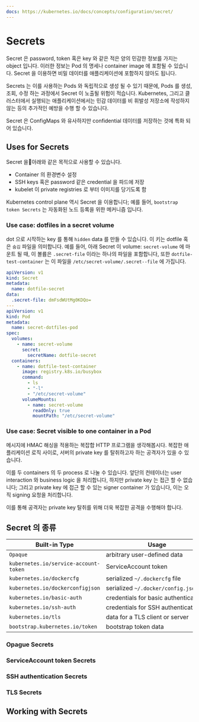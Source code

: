 ```yaml
---
docs: https://kubernetes.io/docs/concepts/configuration/secret/
---
```

# Secrets

Secret 은 password, token 혹은 key 와 같은 적은 양의 민감한 정보를 가지는 object 입니다. 이러한 정보는 Pod 의 명세나 container image 에 포함될 수 있습니다. Secret 을 이용하면 비밀 데이터를 애플리케이션에 포함하지 않아도 됩니다.

Secrets 는 이를 사용하는 Pods 와 독립적으로 생성 될 수 있기 때문에, Pods 를 생성, 조회, 수정 하는 과정에서 Secret 이 노출될 위험이 적습니다. Kubernetes, 그리고 클러스터에서 실행되는 애플리케이션에서는 민감 데이터를 비 휘발성 저장소에 작성하지 않는 등의 추가적인 예방을 수행 할 수 있습니다.

Secret 은 ConfigMaps 와 유사하지만 confidential 데이터를 저장하는 것에 특화 되어 있습니다.

## Uses for Secrets

Secret 을아래와 같은 목적으로 사용할 수 있습니다.

- Container 의 환경변수 설정
- SSH keys 혹은 password 같은 credential 을 파드에 저장
- kubelet 이 private registries 로 부터 이미지를 당기도록 함

Kubernetes control plane 역시 Secret 을 이용합니다; 예를 들어, `bootstrap token Secrets` 는 자동화된 노드 등록을 위한 메커니즘 입니다.

### Use case: dotfiles in a secret volume

dot 으로 시작하는 key 를 통해 `hidden` data 를 만들 수 있습니다. 이 키는 dotfile 혹은 `숨김` 파일을 의미합니다. 예를 들어, 아래 Secret 이 volume: `secret-volume` 에 마운트 될 때, 이 볼륨은 `.secret-file` 이라는 하나의 파일을 포함합니다, 또한 `dotfile-test-container` 는 이 파일을 `/etc/secret-volume/.secret--file` 에 가집니다.

```yaml
apiVersion: v1
kind: Secret
metadata:
  name: dotfile-secret
data:
  .secret-file: dmFsdWUtMg0KDQo=
---
apiVersion: v1
kind: Pod
metadata:
  name: secret-dotfiles-pod
spec:
  volumes:
    - name: secret-volume
      secret:
        secretName: dotfile-secret
  containers:
    - name: dotfile-test-container
      image: registry.k8s.io/busybox
      command:
        - ls
        - "-l"
        - "/etc/secret-volume"
      volumeMounts:
        - name: secret-volume
          readOnly: true
          mountPath: "/etc/secret-volume"
```

### Use case: Secret visible to one container in a Pod

메시지에 HMAC 해싱을 적용하는 복잡합 HTTP 프로그램을 생각해봅시다. 복잡한 애플리케이션 로직 사이로, 서버의 private key 를 탈취하고자 하는 공격자가 있을 수 있습니다.

이를 두 containers 의 두 process 로 나눌 수 있습니다. 앞단의 컨테이너는 user interaction 와 business logic 을 처리합니다, 하지만 private key 는 접근 할 수 없습니다; 그리고 private key 에 접근 할 수 있는 signer container 가 있습니다, 이는 오직 signing 요청을 처리합니다.

이를 통해 공격자는 private key 탈취를 위해 더욱 복잡한 공격을 수행해야 합니다.


## Secret 의 종류

|Built-in Type|Usage|
|---|---|
|`Opaque`|arbitrary user-defined data|
|`kubernetes.io/service-account-token`|ServiceAccount token|
|`kubernetes.io/dockercfg`|serialized `~/.dockercfg` file|
|`kubernetes.io/dockerconfigjson`|serialized `~/.docker/config.json` file|
|`kubernetes.io/basic-auth`|credentials for basic authentication|
|`kubernetes.io/ssh-auth`|credentials for SSH authentication|
|`kubernetes.io/tls`|data for a TLS client or server|
|`bootstrap.kubernetes.io/token`|bootstrap token data|

### Opague Secrets

### ServiceAccount token Secrets

### SSH authentication Secrets

### TLS Secrets

## Working with Secrets

